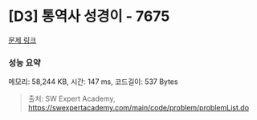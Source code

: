 # [D3] 통역사 성경이 - 7675 

[문제 링크](https://swexpertacademy.com/main/code/problem/problemDetail.do?contestProbId=AWqPvqoqSLQDFAT_) 

### 성능 요약

메모리: 58,244 KB, 시간: 147 ms, 코드길이: 537 Bytes



> 출처: SW Expert Academy, https://swexpertacademy.com/main/code/problem/problemList.do